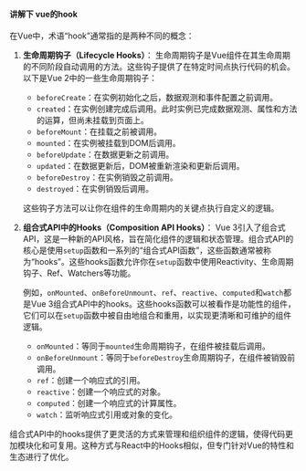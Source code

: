 #### 讲解下 vue的hook

在Vue中，术语“hook”通常指的是两种不同的概念：

1. **生命周期钩子（Lifecycle Hooks）**：
   生命周期钩子是Vue组件在其生命周期的不同阶段自动调用的方法。这些钩子提供了在特定时间点执行代码的机会。以下是Vue 2中的一些生命周期钩子：
   
   - `beforeCreate`：在实例初始化之后，数据观测和事件配置之前调用。
   - `created`：在实例创建完成后调用。此时实例已完成数据观测、属性和方法的运算，但尚未挂载到页面上。
   - `beforeMount`：在挂载之前被调用。
   - `mounted`：在实例被挂载到DOM后调用。
   - `beforeUpdate`：在数据更新之前调用。
   - `updated`：在数据更新后，DOM被重新渲染和更新后调用。
   - `beforeDestroy`：在实例销毁之前调用。
   - `destroyed`：在实例销毁后调用。
   
   这些钩子方法可以让你在组件的生命周期内的关键点执行自定义的逻辑。

2. **组合式API中的Hooks（Composition API Hooks）**：
   Vue 3引入了组合式API，这是一种新的API风格，旨在简化组件的逻辑和状态管理。组合式API的核心是使用`setup`函数和一系列的“组合式API函数”，这些函数通常被称为“hooks”。这些hooks函数允许你在`setup`函数中使用Reactivity、生命周期钩子、Ref、Watchers等功能。

   例如，`onMounted`、`onBeforeUnmount`、`ref`、`reactive`、`computed`和`watch`都是Vue 3组合式API中的hooks。这些hooks函数可以被看作是功能性的组件，它们可以在`setup`函数中被自由地组合和重用，以实现更清晰和可维护的组件逻辑。

   - `onMounted`：等同于`mounted`生命周期钩子，在组件被挂载后调用。
   - `onBeforeUnmount`：等同于`beforeDestroy`生命周期钩子，在组件被销毁前调用。
   - `ref`：创建一个响应式的引用。
   - `reactive`：创建一个响应式的对象。
   - `computed`：创建一个响应式的计算属性。
   - `watch`：监听响应式引用或对象的变化。

组合式API中的hooks提供了更灵活的方式来管理和组织组件的逻辑，使得代码更加模块化和可复用。这种方式与React中的Hooks相似，但专门针对Vue的特性和生态进行了优化。